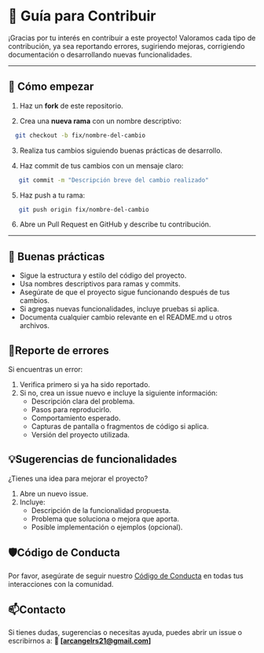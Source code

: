 # 🤝 Guía para Contribuir

¡Gracias por tu interés en contribuir a este proyecto! Valoramos cada tipo de contribución, ya sea reportando errores, sugiriendo mejoras, corrigiendo documentación o desarrollando nuevas funcionalidades.

---

## 🚀 Cómo empezar

1. Haz un **fork** de este repositorio.

2. Crea una **nueva rama** con un nombre descriptivo:
 ```bash
   git checkout -b fix/nombre-del-cambio
 ```
3. Realiza tus cambios siguiendo buenas prácticas de desarrollo.

4. Haz commit de tus cambios con un mensaje claro:
```bash
   git commit -m "Descripción breve del cambio realizado"
```
5. Haz push a tu rama:
```bash
   git push origin fix/nombre-del-cambio
```
6. Abre un Pull Request en GitHub y describe tu contribución.

---
## 📝 Buenas prácticas
- Sigue la estructura y estilo del código del proyecto.
- Usa nombres descriptivos para ramas y commits.
- Asegúrate de que el proyecto sigue funcionando después de tus cambios.
- Si agregas nuevas funcionalidades, incluye pruebas si aplica.
- Documenta cualquier cambio relevante en el README.md u otros archivos.

## 🐞Reporte de errores
Si encuentras un error:
1. Verifica primero si ya ha sido reportado.
2. Si no, crea un issue nuevo e incluye la siguiente información:
   - Descripción clara del problema.
   - Pasos para reproducirlo.
   - Comportamiento esperado.
   - Capturas de pantalla o fragmentos de código si aplica.
   - Versión del proyecto utilizada.

## 💡Sugerencias de funcionalidades
¿Tienes una idea para mejorar el proyecto?
1. Abre un nuevo issue.
2. Incluye:
   - Descripción de la funcionalidad propuesta.
   - Problema que soluciona o mejora que aporta.
   - Posible implementación o ejemplos (opcional).

## 🛡️Código de Conducta
Por favor, asegúrate de seguir nuestro [Código de Conducta](https://github.com/SakNoelCode/Punto-de-Venta?tab=coc-ov-file "Código de Conducta") en todas tus interacciones con la comunidad.

## 📫Contacto
Si tienes dudas, sugerencias o necesitas ayuda, puedes abrir un issue o escribirnos a: **📧 [arcangelrs21@gmail.com]**
